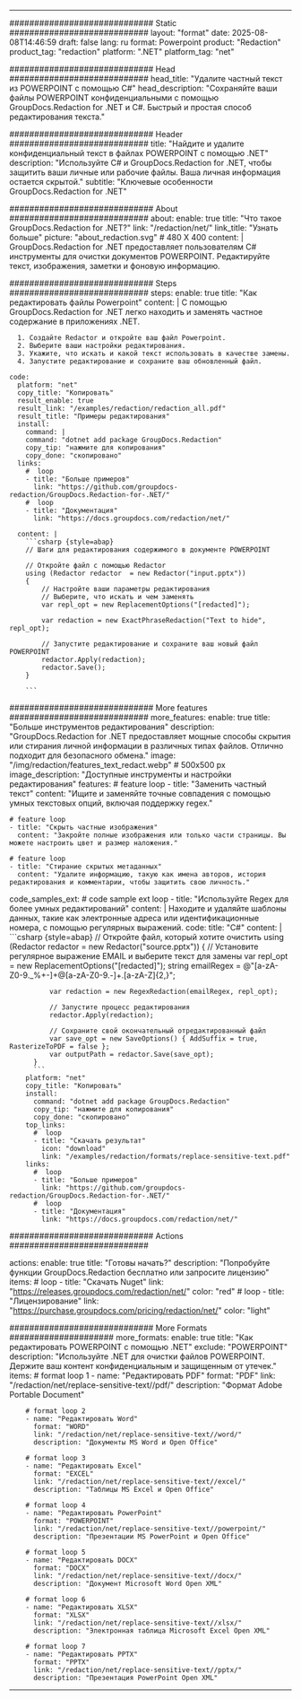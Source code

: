 
---
############################# Static ############################
layout: "format"
date:  2025-08-08T14:46:59
draft: false
lang: ru
format: Powerpoint
product: "Redaction"
product_tag: "redaction"
platform: ".NET"
platform_tag: "net"

############################# Head ############################
head_title: "Удалите частный текст из POWERPOINT с помощью C#"
head_description: "Сохраняйте ваши файлы POWERPOINT конфиденциальными с помощью GroupDocs.Redaction for .NET и C#. Быстрый и простая способ редактирования текста."

############################# Header ############################
title: "Найдите и удалите конфиденциальный текст в файлах POWERPOINT с помощью .NET" 
description: "Используйте C# и GroupDocs.Redaction for .NET, чтобы защитить ваши личные или рабочие файлы. Ваша личная информация остается скрытой."
subtitle: "Ключевые особенности GroupDocs.Redaction for .NET" 

############################# About ############################
about:
    enable: true
    title: "Что такое GroupDocs.Redaction for .NET?"
    link: "/redaction/net/"
    link_title: "Узнать больше"
    picture: "about_redaction.svg" # 480 X 400
    content: |
       GroupDocs.Redaction for .NET предоставляет пользователям C# инструменты для очистки документов POWERPOINT. Редактируйте текст, изображения, заметки и фоновую информацию.

############################# Steps ############################
steps:
    enable: true
    title: "Как редактировать файлы Powerpoint"
    content: |
      С помощью GroupDocs.Redaction for .NET легко находить и заменять частное содержание в приложениях .NET.
      
      1. Создайте Redactor и откройте ваш файл Powerpoint.
      2. Выберите ваши настройки редактирования.
      3. Укажите, что искать и какой текст использовать в качестве замены.
      4. Запустите редактирование и сохраните ваш обновленный файл.
   
    code:
      platform: "net"
      copy_title: "Копировать"
      result_enable: true
      result_link: "/examples/redaction/redaction_all.pdf"
      result_title: "Примеры редактирования"
      install:
        command: |
        command: "dotnet add package GroupDocs.Redaction"
        copy_tip: "нажмите для копирования"
        copy_done: "скопировано"
      links:
        #  loop
        - title: "Больше примеров"
          link: "https://github.com/groupdocs-redaction/GroupDocs.Redaction-for-.NET/"
        #  loop
        - title: "Документация"
          link: "https://docs.groupdocs.com/redaction/net/"
          
      content: |
        ```csharp {style=abap}
        // Шаги для редактирования содержимого в документе POWERPOINT

        // Откройте файл с помощью Redactor
        using (Redactor redactor  = new Redactor("input.pptx"))
        {
            // Настройте ваши параметры редактирования
            // Выберите, что искать и чем заменять
            var repl_opt = new ReplacementOptions("[redacted]");
            
            var redaction = new ExactPhraseRedaction("Text to hide", repl_opt);

            // Запустите редактирование и сохраните ваш новый файл POWERPOINT
            redactor.Apply(redaction);
            redactor.Save();
        }
        
        ```            


############################# More features ############################
more_features:
  enable: true
  title: "Больше инструментов редактирования"
  description: "GroupDocs.Redaction for .NET предоставляет мощные способы скрытия или стирания личной информации в различных типах файлов. Отлично подходит для безопасного обмена."
  image: "/img/redaction/features_text_redact.webp" # 500x500 px
  image_description: "Доступные инструменты и настройки редактирования"
  features:
    # feature loop
    - title: "Заменить частный текст"
      content: "Ищите и заменяйте точные совпадения с помощью умных текстовых опций, включая поддержку regex."

    # feature loop
    - title: "Скрыть частные изображения"
      content: "Закройте полные изображения или только части страницы. Вы можете настроить цвет и размер наложения."

    # feature loop
    - title: "Стирание скрытых метаданных"
      content: "Удалите информацию, такую как имена авторов, история редактирования и комментарии, чтобы защитить свою личность."
      
  code_samples_ext:
    # code sample ext loop
    - title: "Используйте Regex для более умных редактирований"
      content: |
        Находите и удаляйте шаблоны данных, такие как электронные адреса или идентификационные номера, с помощью регулярных выражений.
      code:
        title: "C#"
        content: |
          ```csharp {style=abap}
          //  Откройте файл, который хотите очистить
          using (Redactor redactor  = new Redactor("source.pptx"))
          {
              // Установите регулярное выражение EMAIL и выберите текст для замены
              var repl_opt = new ReplacementOptions("[redacted]");
              string emailRegex = @"[a-zA-Z0-9._%+-]+@[a-zA-Z0-9.-]+\.[a-zA-Z]{2,}";

              var redaction = new RegexRedaction(emailRegex, repl_opt);

              // Запустите процесс редактирования
              redactor.Apply(redaction);

              // Сохраните свой окончательный отредактированный файл
              var save_opt = new SaveOptions() { AddSuffix = true, RasterizeToPDF = false };
              var outputPath = redactor.Save(save_opt);
          }
          ```
        platform: "net"
        copy_title: "Копировать"
        install:
          command: "dotnet add package GroupDocs.Redaction"
          copy_tip: "нажмите для копирования"
          copy_done: "скопировано"
        top_links:
          #  loop
          - title: "Скачать результат"
            icon: "download"
            link: "/examples/redaction/formats/replace-sensitive-text.pdf"
        links:
          #  loop
          - title: "Больше примеров"
            link: "https://github.com/groupdocs-redaction/GroupDocs.Redaction-for-.NET/"
          #  loop
          - title: "Документация"
            link: "https://docs.groupdocs.com/redaction/net/"


############################# Actions ############################

actions:
  enable: true
  title: "Готовы начать?"
  description: "Попробуйте функции GroupDocs.Redaction бесплатно или запросите лицензию"
  items:
    #  loop
    - title: "Скачать Nuget"
      link: "https://releases.groupdocs.com/redaction/net/"
      color: "red"
        #  loop
    - title: "Лицензирование"
      link: "https://purchase.groupdocs.com/pricing/redaction/net/"
      color: "light"


############################# More Formats #####################
more_formats:
    enable: true
    title: "Как редактировать POWERPOINT с помощью .NET"
    exclude: "POWERPOINT"
    description: "Используйте .NET для очистки файлов POWERPOINT. Держите ваш контент конфиденциальным и защищенным от утечек."
    items: 
        # format loop 1
        - name: "Редактировать PDF"
          format: "PDF"
          link: "/redaction/net/replace-sensitive-text//pdf/"
          description: "Формат Adobe Portable Document"

        # format loop 2
        - name: "Редактировать Word"
          format: "WORD"
          link: "/redaction/net/replace-sensitive-text//word/"
          description: "Документы MS Word и Open Office"
          
        # format loop 3
        - name: "Редактировать Excel"
          format: "EXCEL"
          link: "/redaction/net/replace-sensitive-text//excel/"
          description: "Таблицы MS Excel и Open Office"

        # format loop 4
        - name: "Редактировать PowerPoint"
          format: "POWERPOINT"
          link: "/redaction/net/replace-sensitive-text//powerpoint/"
          description: "Презентации MS PowerPoint и Open Office"

        # format loop 5
        - name: "Редактировать DOCX"
          format: "DOCX"
          link: "/redaction/net/replace-sensitive-text//docx/"
          description: "Документ Microsoft Word Open XML"
          
        # format loop 6
        - name: "Редактировать XLSX"
          format: "XLSX"
          link: "/redaction/net/replace-sensitive-text//xlsx/"
          description: "Электронная таблица Microsoft Excel Open XML"
          
        # format loop 7
        - name: "Редактировать PPTX"
          format: "PPTX"
          link: "/redaction/net/replace-sensitive-text//pptx/"
          description: "Презентация PowerPoint Open XML"


---